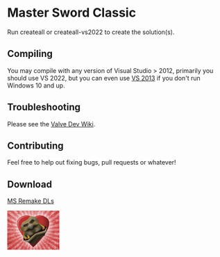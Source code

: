 # Master Sword Classic
Run createall or createall-vs2022 to create the solution(s).

## Compiling
You may compile with any version of Visual Studio > 2012, primarily you should use VS 2022, but you can even use [VS 2013](https://visualstudio.microsoft.com/vs/older-downloads/) if you don't run Windows 10 and up.

## Troubleshooting
Please see the [Valve Dev Wiki](https://developer.valvesoftware.com/wiki/Source_SDK_2013#Troubleshooting).

## Contributing
Feel free to help out fixing bugs, pull requests or whatever!

## Download
[MS Remake DLs](https://www.msremake.com/resources/master-sword-classic-full-installer.22/)

![MS:C](./msc.png)
